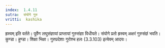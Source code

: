 ```yaml
---
index:  1.4.11
sutra:  संयोगे गुरु
vritti:  kashika 
---
```


ह्रस्वम् इति वर्तते। पूर्वेण लघुसंज्ञायां प्राप्तायां गुरुसंज्ञा विधीयते। संयोगे प्रतो ह्रस्वम् अक्षरं गुरुसंज्ञं भवति। कुण्डा। हुण्डा। शिक्षा भिक्षा। गुरुप्रदेशाः गुरोश्च हलः (3.3.103) इत्येवम् आदयः।

